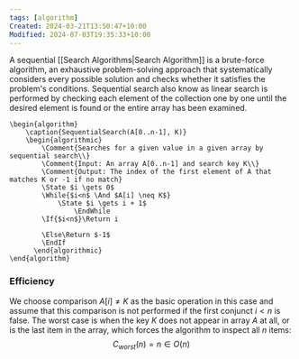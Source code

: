```yaml
---
tags: [algorithm]
Created: 2024-03-21T13:50:47+10:00
Modified: 2024-07-03T19:35:33+10:00
---
```

A sequential [[Search Algorithms|Search Algorithm]] is a brute-force algorithm, an exhaustive problem-solving approach that systematically considers every possible solution and checks whether it satisfies the problem's conditions. Sequential search also know as linear search is performed by checking each element of the collection one by one until the desired element is found or the entire array has been examined.

```pseudo
\begin{algorithm}
    \caption{SequentialSearch(A[0..n-1], K)}
    \begin{algorithmic}
	    \Comment{Searches for a given value in a given array by sequential search\\}
	    \Comment{Input: An array A[0..n-1] and search key K\\}
	    \Comment{Output: The index of the first element of A that matches K or -1 if no match} 
	    \State $i \gets 0$
		\While{$i<n$ \And $A[i] \neq K$}
			\State $i \gets i + 1$
			    \EndWhile
		\If{$i<n$}\Return i
        
        \Else\Return $-1$
        \EndIf
      \end{algorithmic}
\end{algorithm}
```
### Efficiency
We choose comparison $A[i]\neq K$ as the basic operation in this case and assume that this comparison is not performed if the first conjunct $i<n$ is false. The worst case is when the key $K$ does not appear in array $A$ at all, or is the last item in the array, which forces the algorithm to inspect all $n$ items:
$$C_{worst}(n)=n\in O(n)$$

